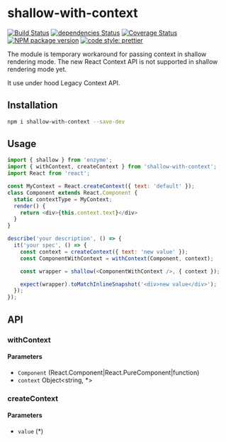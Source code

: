 # shallow-with-context

[![Build Status](https://travis-ci.org/mjancarik/shallow-with-context.svg?branch=master)](https://travis-ci.org/mjancarik/shallow-with-context) [![dependencies Status](https://david-dm.org/mjancarik/shallow-with-context/status.svg)](https://david-dm.org/mjancarik/shallow-with-context)
[![Coverage Status](https://coveralls.io/repos/github/mjancarik/shallow-with-context/badge.svg?branch=master)](https://coveralls.io/github/mjancarik/shallow-with-context?branch=master)
[![NPM package version](https://img.shields.io/npm/v/shallow-with-context/latest.svg)](https://www.npmjs.com/package/shallow-with-context)
[![code style: prettier](https://img.shields.io/badge/code_style-prettier-ff69b4.svg?style=flat-square)](https://github.com/prettier/prettier)

The module is temporary workaround for passing context in shallow rendering mode. The new React Context API is not supported in shallow rendering mode yet.

It use under hood Legacy Context API.

## Installation

```bash
npm i shallow-with-context --save-dev
```

## Usage

``` javascript
import { shallow } from 'enzyme';
import { withContext, createContext } from 'shallow-with-context';
import React from 'react';

const MyContext = React.createContext({ text: 'default' });
class Component extends React.Component {
  static contextType = MyContext;
  render() {
    return <div>{this.context.text}</div>
  }
}

describe('your description', () => {
  it('your spec', () => {
    const context = createContext({ text: 'new value' });
    const ComponentWithContext = withContext(Component, context);

    const wrapper = shallow(<ComponentWithContext />, { context });

    expect(wrapper).toMatchInlineSnapshot('<div>new value</div>');
  });
});
```

## API
### withContext
#### Parameters

-   `Component` (React.Component|React.PureComponent|function)
-   `context` Object<string, *>

### createContext
#### Parameters

-   `value` (*)
